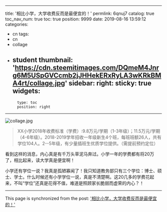 
---
title: '相比小学，大学收费反而是最便宜的！'
permlink: 6qnuj7
catalog: true
toc_nav_num: true
toc: true
position: 9999
date: 2019-08-16 13:59:12
categories:
- cn
tags:
- cn
- collage
- student
thumbnail: 'https://cdn.steemitimages.com/DQmeM4Jnrg6M5USpGVCcmb2jJHHekERxRyLA3wKRkBMA4rt/collage.jpg'
sidebar:
    right:
        sticky: true
widgets:
    -
        type: toc
        position: right
---


![collage.jpg](https://cdn.steemitimages.com/DQmeM4Jnrg6M5USpGVCcmb2jJHHekERxRyLA3wKRkBMA4rt/collage.jpg)

>XX小学2018年收费标准（学费）:9.8万元/学期（1-3年级）；11.5万元/学期（4-6年级）。2018-2019学年招收一年级新生4个班，每班班额26人，共有学位104人。2--5年级，有少量插班生优质学位提供。（需提前预约定位）

看到这样的消息，内心真是有千万头草泥马奔过。小学一年的学费都有将20万了，相比起来，读大学真是便宜啊！

小学还有学位一说？我真是孤陋寡闻了！我只知道教务部只有三个学位：博士、硕士、学士。什么时候还有小学学位一说，真是不清楚啊。这20几多的学费花起来，不叫“学位”还真是花得不值，难道是照顾家长脆弱而虚荣的内心？！

- - -

This page is synchronized from the post: ['相比小学，大学收费反而是最便宜的！'](https://steemit.com/@lemooljiang/6qnuj7)
